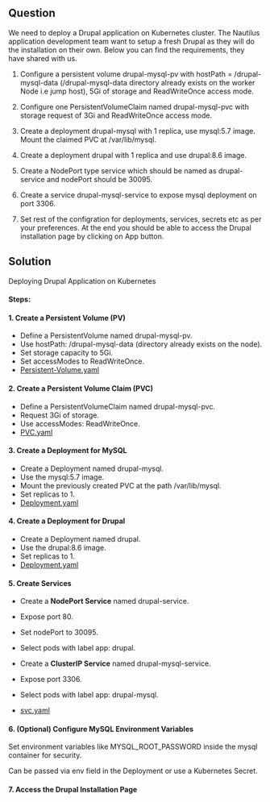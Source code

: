 ## Question
We need to deploy a Drupal application on Kubernetes cluster. The Nautilus application development team want to setup a fresh Drupal as they will do the installation on their own. Below you can find the requirements, they have shared with us.

1) Configure a persistent volume drupal-mysql-pv with hostPath = /drupal-mysql-data (/drupal-mysql-data directory already exists on the worker Node i.e jump host), 5Gi of storage and ReadWriteOnce access mode.

2) Configure one PersistentVolumeClaim named drupal-mysql-pvc with storage request of 3Gi and ReadWriteOnce access mode.

3) Create a deployment drupal-mysql with 1 replica, use mysql:5.7 image. Mount the claimed PVC at /var/lib/mysql.

4) Create a deployment drupal with 1 replica and use drupal:8.6 image.

4) Create a NodePort type service which should be named as drupal-service and nodePort should be 30095.

5) Create a service drupal-mysql-service to expose mysql deployment on port 3306.

6) Set rest of the configration for deployments, services, secrets etc as per your preferences. At the end you should be able to access the Drupal installation page by clicking on App button.

## Solution
Deploying Drupal Application on Kubernetes
#### Steps:
#### 1. Create a Persistent Volume (PV)
- Define a PersistentVolume named drupal-mysql-pv.
- Use hostPath: /drupal-mysql-data (directory already exists on the node).
- Set storage capacity to 5Gi.
- Set accessModes to ReadWriteOnce.
- [Persistent-Volume.yaml](./pv.yaml)

#### 2. Create a Persistent Volume Claim (PVC)
- Define a PersistentVolumeClaim named drupal-mysql-pvc.
- Request 3Gi of storage.
- Use accessModes: ReadWriteOnce.
- [PVC.yaml](./pvc.yaml)

#### 3. Create a Deployment for MySQL
- Create a Deployment named drupal-mysql.
- Use the mysql:5.7 image.
- Mount the previously created PVC at the path /var/lib/mysql.
- Set replicas to 1.
- [Deployment.yaml](./Deployment.yaml)

#### 4. Create a Deployment for Drupal
- Create a Deployment named drupal.
- Use the drupal:8.6 image.
- Set replicas to 1.
- [Deployment.yaml](./Deployment.yaml)

#### 5. Create Services
- Create a **NodePort Service** named drupal-service.
- Expose port 80.
- Set nodePort to 30095.
- Select pods with label app: drupal.

- Create a **ClusterIP Service** named drupal-mysql-service.
- Expose port 3306.
- Select pods with label app: drupal-mysql.

- [svc.yaml](./svc.yaml)

#### 6. (Optional) Configure MySQL Environment Variables
Set environment variables like MYSQL_ROOT_PASSWORD inside the mysql container for security.

Can be passed via env field in the Deployment or use a Kubernetes Secret.

#### 7. Access the Drupal Installation Page